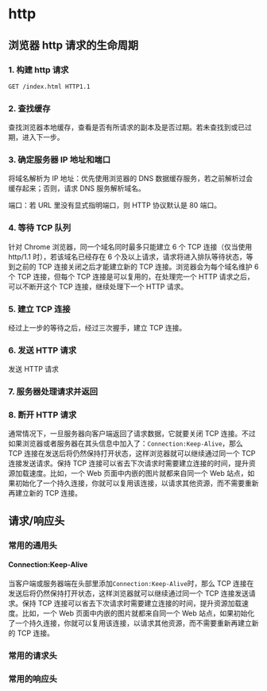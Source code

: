 # http

## 浏览器 http 请求的生命周期

### 1. 构建 http 请求

```txt
GET /index.html HTTP1.1
```

### 2. 查找缓存

查找浏览器本地缓存，查看是否有所请求的副本及是否过期。若未查找到或已过期，进入下一步。

### 3. 确定服务器 IP 地址和端口

将域名解析为 IP 地址：优先使用浏览器的 DNS 数据缓存服务，若之前解析过会缓存起来；否则，请求 DNS 服务解析域名。

端口：若 URL 里没有显式指明端口，则 HTTP 协议默认是 80 端口。

### 4. 等待 TCP 队列

针对 Chrome 浏览器，同一个域名同时最多只能建立 6 个 TCP 连接（仅当使用 http/1.1 时），若该域名已经存在 6 个及以上请求，请求将进入排队等待状态，等到之前的 TCP 连接关闭之后才能建立新的 TCP 连接。浏览器会为每个域名维护 6 个 TCP 连接，但每个 TCP 连接是可以复用的，在处理完一个 HTTP 请求之后，可以不断开这个 TCP 连接，继续处理下一个 HTTP 请求。

### 5. 建立 TCP 连接

经过上一步的等待之后，经过三次握手，建立 TCP 连接。

### 6. 发送 HTTP 请求

发送 HTTP 请求

### 7. 服务器处理请求并返回

### 8. 断开 HTTP 请求

通常情况下，一旦服务器向客户端返回了请求数据，它就要关闭 TCP 连接。不过如果浏览器或者服务器在其头信息中加入了：`Connection:Keep-Alive`，那么 TCP 连接在发送后将仍然保持打开状态，这样浏览器就可以继续通过同一个 TCP 连接发送请求。保持 TCP 连接可以省去下次请求时需要建立连接的时间，提升资源加载速度。比如，一个 Web 页面中内嵌的图片就都来自同一个 Web 站点，如果初始化了一个持久连接，你就可以复用该连接，以请求其他资源，而不需要重新再建立新的 TCP 连接。

## 请求/响应头

### 常用的通用头

#### Connection:Keep-Alive

当客户端或服务器端在头部里添加`Connection:Keep-Alive`时，那么 TCP 连接在发送后将仍然保持打开状态，这样浏览器就可以继续通过同一个 TCP 连接发送请求。保持 TCP 连接可以省去下次请求时需要建立连接的时间，提升资源加载速度。比如，一个 Web 页面中内嵌的图片就都来自同一个 Web 站点，如果初始化了一个持久连接，你就可以复用该连接，以请求其他资源，而不需要重新再建立新的 TCP 连接。

### 常用的请求头

### 常用的响应头
